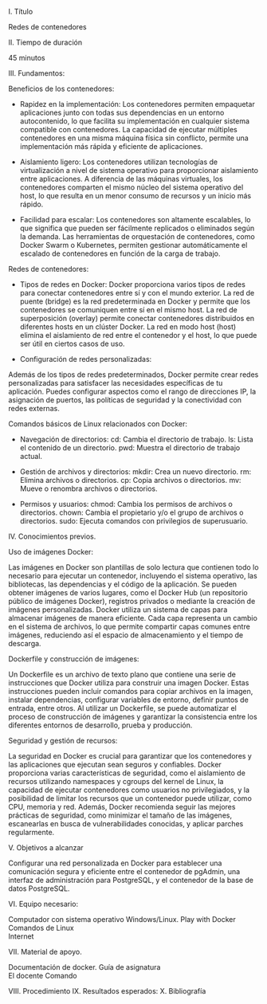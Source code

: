 
I. Título

Redes de contenedores 

II. Tiempo de duración

45 minutos

III. Fundamentos:


Beneficios de los contenedores:


- Rapidez en la implementación:
Los contenedores permiten empaquetar aplicaciones junto con todas sus dependencias en un entorno autocontenido, lo que facilita su implementación en cualquier sistema compatible con contenedores.
La capacidad de ejecutar múltiples contenedores en una misma máquina física sin conflicto, permite una implementación más rápida y eficiente de aplicaciones.


- Aislamiento ligero:
Los contenedores utilizan tecnologías de virtualización a nivel de sistema operativo para proporcionar aislamiento entre aplicaciones.
A diferencia de las máquinas virtuales, los contenedores comparten el mismo núcleo del sistema operativo del host, lo que resulta en un menor consumo de recursos y un inicio más rápido.


- Facilidad para escalar:
Los contenedores son altamente escalables, lo que significa que pueden ser fácilmente replicados o eliminados según la demanda.
Las herramientas de orquestación de contenedores, como Docker Swarm o Kubernetes, permiten gestionar automáticamente el escalado de contenedores en función de la carga de trabajo.


Redes de contenedores:


- Tipos de redes en Docker:
Docker proporciona varios tipos de redes para conectar contenedores entre sí y con el mundo exterior.
La red de puente (bridge) es la red predeterminada en Docker y permite que los contenedores se comuniquen entre sí en el mismo host.
La red de superposición (overlay) permite conectar contenedores distribuidos en diferentes hosts en un clúster Docker.
La red en modo host (host) elimina el aislamiento de red entre el contenedor y el host, lo que puede ser útil en ciertos casos de uso.



- Configuración de redes personalizadas:


Además de los tipos de redes predeterminados, Docker permite crear redes personalizadas para satisfacer las necesidades específicas de tu aplicación.
Puedes configurar aspectos como el rango de direcciones IP, la asignación de puertos, las políticas de seguridad y la conectividad con redes externas.

Comandos básicos de Linux relacionados con Docker:


- Navegación de directorios:
cd: Cambia el directorio de trabajo.
ls: Lista el contenido de un directorio.
pwd: Muestra el directorio de trabajo actual.


- Gestión de archivos y directorios:
mkdir: Crea un nuevo directorio.
rm: Elimina archivos o directorios.
cp: Copia archivos o directorios.
mv: Mueve o renombra archivos o directorios.


- Permisos y usuarios:
chmod: Cambia los permisos de archivos o directorios.
chown: Cambia el propietario y/o el grupo de archivos o directorios.
sudo: Ejecuta comandos con privilegios de superusuario.

IV. Conocimientos previos.

Uso de imágenes Docker:


Las imágenes en Docker son plantillas de solo lectura que contienen todo lo necesario para ejecutar un contenedor, incluyendo el sistema operativo, las bibliotecas, las dependencias y el código de la aplicación.
Se pueden obtener imágenes de varios lugares, como el Docker Hub (un repositorio público de imágenes Docker), registros privados o mediante la creación de imágenes personalizadas.
Docker utiliza un sistema de capas para almacenar imágenes de manera eficiente. Cada capa representa un cambio en el sistema de archivos, lo que permite compartir capas comunes entre imágenes, reduciendo así el espacio de almacenamiento y el tiempo de descarga.


Dockerfile y construcción de imágenes:


Un Dockerfile es un archivo de texto plano que contiene una serie de instrucciones que Docker utiliza para construir una imagen Docker.
Estas instrucciones pueden incluir comandos para copiar archivos en la imagen, instalar dependencias, configurar variables de entorno, definir puntos de entrada, entre otros.
Al utilizar un Dockerfile, se puede automatizar el proceso de construcción de imágenes y garantizar la consistencia entre los diferentes entornos de desarrollo, prueba y producción.



Seguridad y gestión de recursos:

La seguridad en Docker es crucial para garantizar que los contenedores y las aplicaciones que ejecutan sean seguros y confiables.
Docker proporciona varias características de seguridad, como el aislamiento de recursos utilizando namespaces y cgroups del kernel de Linux, la capacidad de ejecutar contenedores como usuarios no privilegiados, y la posibilidad de limitar los recursos que un contenedor puede utilizar, como CPU, memoria y red.
Además, Docker recomienda seguir las mejores prácticas de seguridad, como minimizar el tamaño de las imágenes, escanearlas en busca de vulnerabilidades conocidas, y aplicar parches regularmente.

V. Objetivos a alcanzar

Configurar una red personalizada en Docker para establecer una comunicación segura y eficiente entre el contenedor de pgAdmin, una interfaz de administración para PostgreSQL, y el contenedor de la base de datos PostgreSQL. 

VI. Equipo necesario:

Computador con sistema operativo Windows/Linux. 
Play with Docker  
Comandos de Linux  
Internet 

VII. Material de apoyo.

Documentación de docker. 
Guía de asignatura  
El docente
Comando  

VIII. Procedimiento
IX. Resultados esperados:
X. Bibliografía
